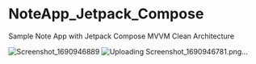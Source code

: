 # NoteApp_Jetpack_Compose
Sample Note App with Jetpack Compose MVVM Clean Architecture


![Screenshot_1690946889](https://github.com/pascaladitia/NoteApp_Jetpack_Compose/assets/62379388/e265bf3c-a0ee-4112-8440-963ce2be0f06)
![Uploading Screenshot_1690946781.png…]()
